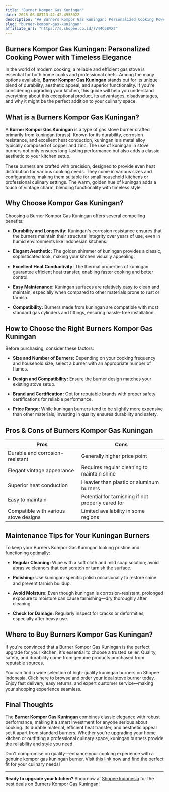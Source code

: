 ```yaml
---
title: "Burner Kompor Gas Kuningan"
date: 2025-06-08T13:42:42.495802Z
description: "## Burners Kompor Gas Kuningan: Personalized Cooking Power with Timeless Elegance..."
slug: "burner-kompor-gas-kuningan"
affiliate_url: "https://s.shopee.co.id/7V44C68VX2"
---
```

## Burners Kompor Gas Kuningan: Personalized Cooking Power with Timeless Elegance

In the world of modern cooking, a reliable and efficient gas stove is essential for both home cooks and professional chefs. Among the many options available, **Burner Kompor Gas Kuningan** stands out for its unique blend of durability, aesthetic appeal, and superior functionality. If you're considering upgrading your kitchen, this guide will help you understand everything about this exceptional product, its advantages, disadvantages, and why it might be the perfect addition to your culinary space.

## What is a Burners Kompor Gas Kuningan?

A **Burner Kompor Gas Kuningan** is a type of gas stove burner crafted primarily from kuningan (brass). Known for its durability, corrosion resistance, and excellent heat conduction, kuningan is a metal alloy typically composed of copper and zinc. The use of kuningan in stove burners not only ensures long-lasting performance but also adds a classic aesthetic to your kitchen setup.

These burners are crafted with precision, designed to provide even heat distribution for various cooking needs. They come in various sizes and configurations, making them suitable for small household kitchens or professional culinary settings. The warm, golden hue of kuningan adds a touch of vintage charm, blending functionality with timeless style.

## Why Choose Kompor Gas Kuningan?

Choosing a Burner Kompor Gas Kuningan offers several compelling benefits:

- **Durability and Longevity:** Kuningan's corrosion resistance ensures that the burners maintain their structural integrity over years of use, even in humid environments like Indonesian kitchens.
  
- **Elegant Aesthetic:** The golden shimmer of kuningan provides a classic, sophisticated look, making your kitchen visually appealing.
  
- **Excellent Heat Conductivity:** The thermal properties of kuningan guarantee efficient heat transfer, enabling faster cooking and better control.
  
- **Easy Maintenance:** Kuningan surfaces are relatively easy to clean and maintain, especially when compared to other materials prone to rust or tarnish.
  
- **Compatibility:** Burners made from kuningan are compatible with most standard gas cylinders and fittings, ensuring hassle-free installation.

## How to Choose the Right Burners Kompor Gas Kuningan

Before purchasing, consider these factors:

- **Size and Number of Burners:** Depending on your cooking frequency and household size, select a burner with an appropriate number of flames.
  
- **Design and Compatibility:** Ensure the burner design matches your existing stove setup.
  
- **Brand and Certification:** Opt for reputable brands with proper safety certifications for reliable performance.
  
- **Price Range:** While kuningan burners tend to be slightly more expensive than other materials, investing in quality ensures durability and safety.

## Pros & Cons of Burners Kompor Gas Kuningan

| **Pros** | **Cons** |
|------------------------------|----------------------------|
| Durable and corrosion-resistant | Generally higher price point |
| Elegant vintage appearance | Requires regular cleaning to maintain shine |
| Superior heat conduction | Heavier than plastic or aluminum burners |
| Easy to maintain | Potential for tarnishing if not properly cared for |
| Compatible with various stove designs | Limited availability in some regions |

## Maintenance Tips for Your Kuningan Burners

To keep your Burners Kompor Gas Kuningan looking pristine and functioning optimally:

- **Regular Cleaning:** Wipe with a soft cloth and mild soap solution; avoid abrasive cleaners that can scratch or tarnish the surface.
  
- **Polishing:** Use kuningan-specific polish occasionally to restore shine and prevent tarnish buildup.
  
- **Avoid Moisture:** Even though kuningan is corrosion-resistant, prolonged exposure to moisture can cause tarnishing—dry thoroughly after cleaning.
  
- **Check for Damage:** Regularly inspect for cracks or deformities, especially after heavy use.

## Where to Buy Burners Kompor Gas Kuningan?

If you're convinced that a Burner Kompor Gas Kuningan is the perfect upgrade for your kitchen, it's essential to choose a trusted seller. Quality, safety, and durability come from genuine products purchased from reputable sources.

You can find a wide selection of high-quality kuningan burners on Shopee Indonesia. Click [here](https://s.shopee.co.id/7V44C68VX2) to browse and order your ideal stove burner today. Enjoy fast delivery, easy returns, and expert customer service—making your shopping experience seamless.

## Final Thoughts

The **Burner Kompor Gas Kuningan** combines classic elegance with robust performance, making it a smart investment for anyone serious about cooking. Its durable material, efficient heat transfer, and aesthetic appeal set it apart from standard burners. Whether you're upgrading your home kitchen or outfitting a professional culinary space, kuningan burners provide the reliability and style you need.

Don't compromise on quality—enhance your cooking experience with a genuine kompor gas kuningan burner. Visit [this link](https://s.shopee.co.id/7V44C68VX2) now and find the perfect fit for your culinary needs!

---
**Ready to upgrade your kitchen?** Shop now at [Shopee Indonesia](https://s.shopee.co.id/7V44C68VX2) for the best deals on Burners Kompor Gas Kuningan!